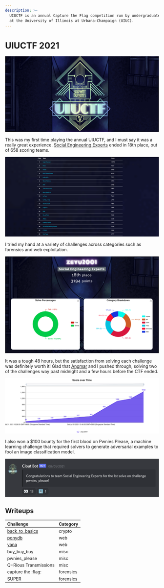 ```yaml
---
description: >-
  UIUCTF is an annual Capture the Flag competition run by undergraduate students
  at the University of Illinois at Urbana-Champaign (UIUC).
---
```


# UIUCTF 2021

![](../../.gitbook/assets/image%20%2822%29.png)

This was my first time playing the annual UIUCTF, and I must say it was a really great experience. [Social Engineering Experts](https://ctftime.org/team/154571) ended in 18th place, out of 658 scoring teams.

![](../../.gitbook/assets/screenshot-2021-08-03-at-11.30.14-am.png)

I tried my hand at a variety of challenges across categories such as forensics and web exploitation.

![](../../.gitbook/assets/screenshot-2021-08-03-at-11.46.09-am.png)

It was a tough 48 hours, but the satisfaction from solving each challenge was definitely worth it! Glad that [Angmar](https://angmar2722.github.io/CTFwriteups/2021/uiuctf2021/) and I pushed through, solving two of the challenges way past midnight and a few hours before the CTF ended.



![](../../.gitbook/assets/score-over-time.png)

I also won a $100 bounty for the first blood on Pwnies Please, a machine learning challenge that required solvers to generate adversarial examples to fool an image classification model.

![](../../.gitbook/assets/screenshot-2021-08-03-at-12.10.01-pm.png)

## Writeups

| Challenge | Category |
| :--- | :--- |
| [back\_to\_basics](back_to_basics.md) | crypto |
| [ponydb](ponydb.md) | web |
| [yana](yana.md) | web |
| buy\_buy\_buy | misc |
| pwnies\_please | misc |
| Q-Rious Transmissions | misc |
| capture the :flag: | forensics |
| SUPER | forensics |

